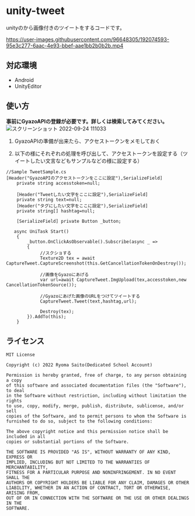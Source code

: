 # unity-tweet
unityのから画像付きのツイートをするコードです。  

https://user-images.githubusercontent.com/96648305/192074593-95e3c277-6aac-4e93-bbef-aae1bb2b0b2b.mp4  

## 対応環境
* Android
* UnityEditor  

## 使い方
**事前にGyazoAPIの登録が必要です。詳しくは検索してみてください。**  
![スクリーンショット 2022-09-24 111033](https://user-images.githubusercontent.com/96648305/192075714-b03f288a-6565-493a-b45b-41bd4cf54dd8.png)  

1. GyazoAPIの準備が出来たら、アクセストークンをメモしておく

2. 以下の様にそれぞれの処理を呼び出して、アクセストークンを設定する（ツイートしたい文言などもサンプルなどの様に設定する）
```
//Sample TweetSample.cs
[Header("GyazoAPIのアクセストークンをここに設定"),SerializeField]
    private string accesstoken=null;
    
    [Header("Tweetしたい文字をここに設定"),SerializeField]
    private string text=null;
    [Header("タグにしたい文字をここに設定"),SerializeField]
    private string[] hashtag=null;

    [SerializeField] private Button _button;

   async UniTask Start()
    {
        _button.OnClickAsObservable().Subscribe(async _ =>
        {
             //スクショする
             Texture2D tex = await CaptureTweet.CaptureScreenshot(this.GetCancellationTokenOnDestroy());
             
             //画像をGyazoにあげる
             var url=await CaptureTweet.ImgUpload(tex,accesstoken,new CancellationTokenSource()); 
             
             //Gyazoにあげた画像のURLをつけてツイートする
             CaptureTweet.Tweet(text,hashtag,url);
             
             Destroy(tex);
        }).AddTo(this);
    }
```

## ライセンス

```
MIT License

Copyright (c) 2022 Ryoma Saito(Dedicated School Account)

Permission is hereby granted, free of charge, to any person obtaining a copy
of this software and associated documentation files (the "Software"), to deal
in the Software without restriction, including without limitation the rights
to use, copy, modify, merge, publish, distribute, sublicense, and/or sell
copies of the Software, and to permit persons to whom the Software is
furnished to do so, subject to the following conditions:

The above copyright notice and this permission notice shall be included in all
copies or substantial portions of the Software.

THE SOFTWARE IS PROVIDED "AS IS", WITHOUT WARRANTY OF ANY KIND, EXPRESS OR
IMPLIED, INCLUDING BUT NOT LIMITED TO THE WARRANTIES OF MERCHANTABILITY,
FITNESS FOR A PARTICULAR PURPOSE AND NONINFRINGEMENT. IN NO EVENT SHALL THE
AUTHORS OR COPYRIGHT HOLDERS BE LIABLE FOR ANY CLAIM, DAMAGES OR OTHER
LIABILITY, WHETHER IN AN ACTION OF CONTRACT, TORT OR OTHERWISE, ARISING FROM,
OUT OF OR IN CONNECTION WITH THE SOFTWARE OR THE USE OR OTHER DEALINGS IN THE
SOFTWARE.
```
